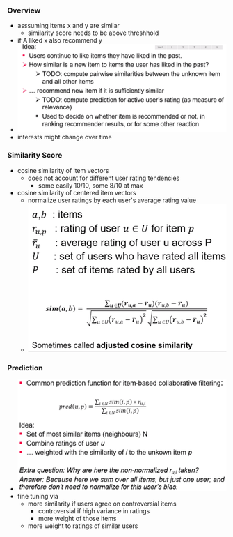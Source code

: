 ### Overview
+ asssuming items x and y are similar
	+ similarity score needs to be above threshhold
+  if A liked x also recommend y
+  ![](../../../../z_images/Pasted%20image%2020220502174918.png)
+  interests might change over time

### Similarity Score
+ cosine similarity of item vectors
	+ does not account for different user rating tendencies
		+ some easily 10/10, some 8/10 at max
+ cosine similarity of centered item vectors
	+ normalize user ratings by each user's average rating value
	+ ![](../../../../z_images/Pasted%20image%2020220502175140.png)

### Prediction
+ ![](../../../../z_images/Pasted%20image%2020220502175336.png)
+ fine tuning via
	+ more similarity if users agree on controversial items
		+ controversial if high variance in ratings
		+ more weight of those items
	+ more weight to ratings of similar users